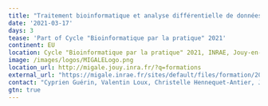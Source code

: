 ```yaml
---
title: "Traitement bioinformatique et analyse différentielle de données d'expression RNA-seq sous Galaxy"
date: '2021-03-17'
days: 3
tease: 'Part of Cycle "Bioinformatique par la pratique" 2021'
continent: EU
location: Cycle "Bioinformatique par la pratique" 2021, INRAE, Jouy-en-Josas, France
image: /images/logos/MIGALELogo.png
location_url: http://migale.jouy.inra.fr/?q=formations
external_url: "https://migale.inrae.fr/sites/default/files/formation/2021/module23.pdf"
contact: "Cyprien Guérin, Valentin Loux, Christelle Hennequet-Antier, Julie Aubert"
gtn: true
---
```

